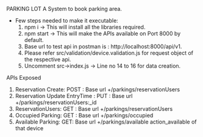PARKING LOT
     A System to book parking area.

- Few steps needed to make it executable:
   1. npm i ->
      This will install all the libraries required.
   2. npm start ->
      This will make the APIs available on Port 8000 by default.
   3. Base url to test api in postman is : http://localhost:8000/api/v1.
   4. Please refer src/validation/device.validation.js for request object of the respective api.
   5. Uncomment src->index.js -> Line no 14 to 16 for data creation.


APIs Exposed
1. Reservation Create: POST : Base url +/parkings/reservationUsers
2. Reservation Update EntryTime : PUT : Base url +/parkings/reservationUsers:_id
3. ReservationUsers: GET : Base url +/parkings/reservationUsers
4. Occupied Parking: GET : Base url +/parkings/occupied
5. Available Parking: GET: Base url +/parkings/available action_available of that device
